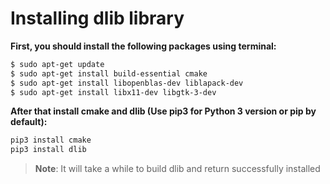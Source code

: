 # Installing dlib library

**First, you should install the following packages using terminal:**

```bash
$ sudo apt-get update
$ sudo apt-get install build-essential cmake
$ sudo apt-get install libopenblas-dev liblapack-dev
$ sudo apt-get install libx11-dev libgtk-3-dev
```
**After that install cmake and dlib (Use pip3 for Python 3 version or pip by default):**
```bash
pip3 install cmake
pip3 install dlib
```
> **Note**: It will take a while to build dlib and return successfully installed